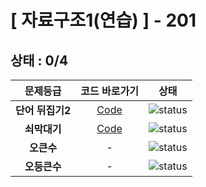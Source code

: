 # [ 자료구조1(연습) ] - 201
## 상태 : 0/4

| 문제등급 | 코드 바로가기 | 상태 |
| :-: | :-: | :-: |
| **단어 뒤집기2** | [Code](./_17413/Main.java) | ![status][PREPARING] |
| **쇠막대기** | [Code](./_10799/Main2.java) | ![status][DONE] |
| **오큰수** | - | ![status][PREPARING] |
| **오등큰수** | - | ![status][PREPARING] |

[PREPARING]: https://img.shields.io/badge/-준비%20중-B31B1B
[DOING]: https://img.shields.io/badge/-진행%20중-31AE0F
[DONE]: https://img.shields.io/badge/-완%20료-006EBD
